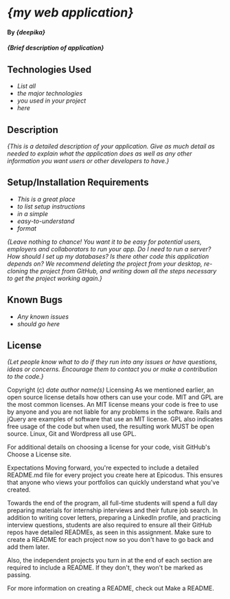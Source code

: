 # _{my web application}_

#### By _**{deepika}**_

#### _{Brief description of application}_

## Technologies Used

* _List all_
* _the major technologies_
* _you used in your project_
* _here_

## Description

_{This is a detailed description of your application. Give as much detail as needed to explain what the application does as well as any other information you want users or other developers to have.}_

## Setup/Installation Requirements

* _This is a great place_
* _to list setup instructions_
* _in a simple_
* _easy-to-understand_
* _format_

_{Leave nothing to chance! You want it to be easy for potential users, employers and collaborators to run your app. Do I need to run a server? How should I set up my databases? Is there other code this application depends on? We recommend deleting the project from your desktop, re-cloning the project from GitHub, and writing down all the steps necessary to get the project working again.}_

## Known Bugs

* _Any known issues_
* _should go here_

## License

_{Let people know what to do if they run into any issues or have questions, ideas or concerns.  Encourage them to contact you or make a contribution to the code.}_

Copyright (c) _date_ _author name(s)_
Licensing
As we mentioned earlier, an open source license details how others can use your code. MIT and GPL are the most common licenses. An MIT license means your code is free to use by anyone and you are not liable for any problems in the software. Rails and jQuery are examples of software that use an MIT license. GPL also indicates free usage of the code but when used, the resulting work MUST be open source. Linux, Git and Wordpress all use GPL.

For additional details on choosing a license for your code, visit GitHub's Choose a License site.

Expectations
Moving forward, you're expected to include a detailed README.md file for every project you create here at Epicodus. This ensures that anyone who views your portfolios can quickly understand what you've created.

Towards the end of the program, all full-time students will spend a full day preparing materials for internship interviews and their future job search. In addition to writing cover letters, preparing a LinkedIn profile, and practicing interview questions, students are also required to ensure all their GitHub repos have detailed READMEs, as seen in this assignment. Make sure to create a README for each project now so you don't have to go back and add them later.

Also, the independent projects you turn in at the end of each section are required to include a README. If they don't, they won't be marked as passing.

For more information on creating a README, check out Make a README.
